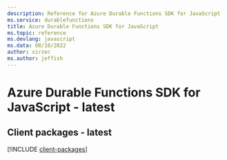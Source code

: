 ```yaml
---
description: Reference for Azure Durable Functions SDK for JavaScript
ms.service: durablefunctions
title: Azure Durable Functions SDK for JavaScript
ms.topic: reference
ms.devlang: javascript
ms.data: 08/10/2022
author: xirzec
ms.author: jeffish
---
```

# Azure Durable Functions SDK for JavaScript - latest

## Client packages - latest
[!INCLUDE [client-packages](durable-functions-client-index.md)]